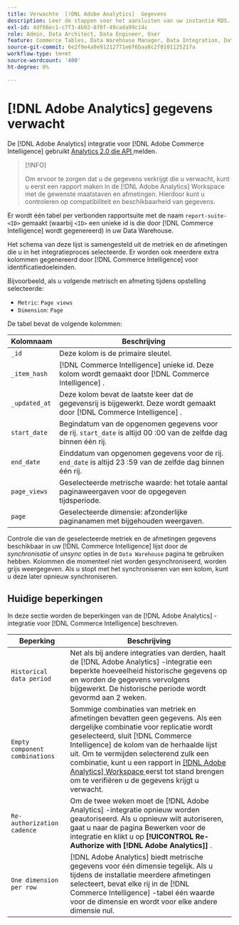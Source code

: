 ```yaml
---
title: Verwachte  [!DNL Adobe Analytics]  Gegevens
description: Leer de stappen voor het aansluiten van uw instantie RDS.
exl-id: 4df66ec1-c7f3-4b02-8f0f-49cada99c14c
role: Admin, Data Architect, Data Engineer, User
feature: Commerce Tables, Data Warehouse Manager, Data Integration, Data Import/Export
source-git-commit: 6e2f9e4a9e91212771e6f6baa8c2f8101125217a
workflow-type: tm+mt
source-wordcount: '400'
ht-degree: 0%

---
```


# [!DNL Adobe Analytics] gegevens verwacht

De [!DNL Adobe Analytics] integratie voor [!DNL Adobe Commerce Intelligence] gebruikt [ Analytics 2.0 die API ](https://developer.adobe.com/analytics-apis/docs/2.0/#!AdobeDocs/analytics-2.0-apis/master/README.md) melden.

>[!INFO]
>
>Om ervoor te zorgen dat u de gegevens verkrijgt die u verwacht, kunt u eerst een rapport maken in de [!DNL Adobe Analytics] Workspace met de gewenste maatstaven en afmetingen. Hierdoor kunt u controleren op compatibiliteit en beschikbaarheid van gegevens.

Er wordt één tabel per verbonden rapportsuite met de naam `report-suite-<ID>` gemaakt (waarbij `<ID>` een unieke id is die door [!DNL Commerce Intelligence] wordt gegenereerd) in uw Data Warehouse.

Het schema van deze lijst is samengesteld uit de metriek en de afmetingen die u in het integratieproces selecteerde. Er worden ook meerdere extra kolommen gegenereerd door [!DNL Commerce Intelligence] voor identificatiedoeleinden.

Bijvoorbeeld, als u volgende metrisch en afmeting tijdens opstelling selecteerde:
- `Metric`: `Page views`
- `Dimension`: `Page`

De tabel bevat de volgende kolommen:

| Kolomnaam | Beschrijving |
| --- | --- |
| `_id` | Deze kolom is de primaire sleutel. |
| `_item_hash` | [!DNL Commerce Intelligence] unieke id. Deze kolom wordt gemaakt door [!DNL Commerce Intelligence] . |
| `_updated_at` | Deze kolom bevat de laatste keer dat de gegevensrij is bijgewerkt. Deze wordt gemaakt door [!DNL Commerce Intelligence] . |
| `start_date` | Begindatum van de opgenomen gegevens voor de rij. `start_date` is altijd 00 :00 van de zelfde dag binnen één rij. |
| `end_date` | Einddatum van opgenomen gegevens voor de rij. `end_date` is altijd 23 :59 van de zelfde dag binnen één rij. |
| `page_views` | Geselecteerde metrische waarde: het totale aantal paginaweergaven voor de opgegeven tijdsperiode. |
| `page` | Geselecteerde dimensie: afzonderlijke paginanamen met bijgehouden weergaven. |

Controle die van de geselecteerde metriek en de afmetingen gegevens beschikbaar in uw [!DNL Commerce Intelligence] lijst door de *synchronisatie* of *unsync* opties in de `Data Warehouse` pagina te gebruiken hebben. Kolommen die momenteel niet worden gesynchroniseerd, worden grijs weergegeven. Als u stopt met het synchroniseren van een kolom, kunt u deze later opnieuw synchroniseren.

## Huidige beperkingen

In deze sectie worden de beperkingen van de [!DNL Adobe Analytics] -integratie voor [!DNL Commerce Intelligence] beschreven.

| Beperking | Beschrijving |
| --- | --- |
| `Historical data period` | Net als bij andere integraties van derden, haalt de [!DNL Adobe Analytics] -integratie een beperkte hoeveelheid historische gegevens op en worden de gegevens vervolgens bijgewerkt. De historische periode wordt gevormd aan 2 weken. |
| `Empty component combinations` | Sommige combinaties van metriek en afmetingen bevatten geen gegevens. Als een dergelijke combinatie voor replicatie wordt geselecteerd, sluit [!DNL Commerce Intelligence] de kolom van de herhaalde lijst uit. Om te vermijden selecterend zulk een combinatie, kunt u een rapport in [[!DNL Adobe Analytics]  Workspace ](https://experienceleague.adobe.com/docs/analytics/analyze/analysis-workspace/home.html) eerst tot stand brengen om te verifiëren u de gegevens krijgt u verwacht. |
| `Re-authorization cadence` | Om de twee weken moet de [!DNL Adobe Analytics] -integratie opnieuw worden geautoriseerd. Als u opnieuw wilt autoriseren, gaat u naar de pagina Bewerken voor de integratie en klikt u op **[!UICONTROL Re-Authorize with [!DNL Adobe Analytics]]** . |
| `One dimension per row` | [!DNL Adobe Analytics] biedt metrische gegevens voor één dimensie tegelijk. Als u tijdens de installatie meerdere afmetingen selecteert, bevat elke rij in de [!DNL Commerce Intelligence] -tabel één waarde voor de dimensie en wordt voor elke andere dimensie nul. |
